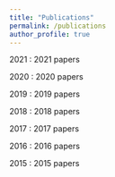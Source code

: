 ```yaml
---
title: "Publications"
permalink: /publications
author_profile: true
---
```


2021
:   2021 papers

2020
:   2020 papers


2019
:   2019 papers


2018
:   2018 papers


2017
:   2017 papers


2016
:   2016 papers


2015
:   2015 papers

